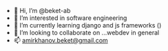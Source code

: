 - 👋 Hi, I’m @beket-ab
- 👀 I’m interested in software engineering
- 🌱 I’m currently learning django and js frameworks ()
- 💞️ I’m looking to collaborate on ...webdev in general
- 📫 amirkhanov.beket@gmail.com
